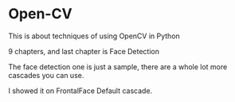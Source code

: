 # Open-CV
This is about techniques of using OpenCV in Python

9 chapters, and last chapter is Face Detection

The face detection one is just a sample, there are a whole lot more cascades you can use.

I showed it on FrontalFace Default cascade.
